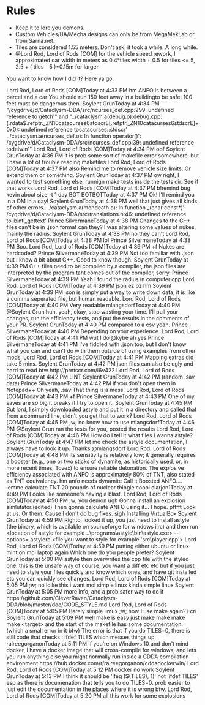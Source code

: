 # Rules

* Keep it to lore you demons.
* Custom Vehicles/BA/Mecha designs can only be from MegaMekLab or from Sarna.net.
* Tiles are considered 1.55 meters. Don't ask, it took a while. A long while.
* @Lord Rod, Lord of Rods [COM] for the vehicle speed rework, I approximated car width in meters as 0.4*tiles width  + 0.5 for tiles <= 5, 2.5 + ( tiles - 5 )*0.15m for larger
















































You want to know how I did it?
Here ya go.

Lord Rod, Lord of Rods [COM]Today at 4:33 PM
hm
ANFO is between a parcel and a car
You should run 150 feet away in a buildingto be safe.
100 feet must be dangerous then.
Soylent GrunToday at 4:34 PM
"/cygdrive/d/Cataclysm-DDA/src/ncurses_def.cpp:299: undefined reference to getch'" and "../cataclysm.a(debug.o):debug.cpp:(.rdata$.refptr._ZN10catacurses6stdscrE[.refptr._ZN10catacurses6stdscrE]+0x0): undefined reference tocatacurses::stdscr'
../cataclysm.a(ncurses_def.o): In function operator()':
/cygdrive/d/Cataclysm-DDA/src/ncurses_def.cpp:39: undefined reference todelwin'"
Lord Rod, Lord of Rods [COM]Today at 4:34 PM
oof
Soylent GrunToday at 4:36 PM
it is prob some sort of makefile error somewhere, but I have a lot of trouble reading makefiles
Lord Rod, Lord of Rods [COM]Today at 4:37 PM
also
Remind me to remove vehicle size limits.
Or extend them or something.
Soylent GrunToday at 4:37 PM
ow right, I wanted to test something else, runnign make tests inside the tests dir. See if that works
Lord Rod, Lord of Rods [COM]Today at 4:37 PM
b!remind bug kevin about size -t 1 day
BOT BOTBOTToday at 4:37 PM
 Ok! I'll remind you in a DM in a day! 
Soylent GrunToday at 4:38 PM
well that just gives all kinds of other errors. ../cataclysm.a(mondeath.o): In function _(char const*)':
/cygdrive/d/Cataclysm-DDA/src/translations.h:46: undefined reference tolibintl_gettext'
Prince SilvermaneToday at 4:38 PM
Changes to the C++ files can't be in .json format can they?  I was altering some values of nukes, mainly the radius.
Soylent GrunToday at 4:38 PM
no they can't 
Lord Rod, Lord of Rods [COM]Today at 4:38 PM
lol
Prince SilvermaneToday at 4:38 PM
Boo.
Lord Rod, Lord of Rods [COM]Today at 4:39 PM
+f
Nukes are hardcoded?
Prince SilvermaneToday at 4:39 PM
Not too familiar with .json but I know a bit about C++.  Good to know though.
Soylent GrunToday at 4:39 PM
C++ files need to be compiled by a compiler, the json files are interpreted by the program taht comes out of the compiler, sorry.
Prince SilvermaneToday at 4:39 PM
Yeah I found the radius in computer.cpp
Lord Rod, Lord of Rods [COM]Today at 4:39 PM
json ez pz
hm
Soylent GrunToday at 4:39 PM
json is simply put a way to write down data, it is like a comma seperated file, but human readable.
Lord Rod, Lord of Rods [COM]Today at 4:40 PM
Very readable
mlangsdorfToday at 4:40 PM
@Soylent Grun huh. yeah, okay, stop wasting your time. I'll pull your changes, run the efficiency tests, and put the results in the comments of your PR.
Soylent GrunToday at 4:40 PM
compared to a csv yeah.
Prince SilvermaneToday at 4:40 PM
Depending on your experience.
Lord Rod, Lord of Rods [COM]Today at 4:41 PM
wut I do @kybe
ah yes
Prince SilvermaneToday at 4:41 PM
I've fiddled with .json too, but I don't know what you can and can't do with them outside of using examples from other mods.
Lord Rod, Lord of Rods [COM]Today at 4:41 PM
Mapping extras did take 5 mins.
Soylent GrunToday at 4:42 PM
json files can also be ugly and hard to read btw
http://prntscr.com/l6v422
Lord Rod, Lord of Rods [COM]Today at 4:42 PM
LINT
Soylent GrunToday at 4:42 PM
(random .sav data)
Prince SilvermaneToday at 4:42 PM
If you don't open them in Notepad++
Oh yeah, .sav
That thing is a mess.
Lord Rod, Lord of Rods [COM]Today at 4:43 PM
+f
Prince SilvermaneToday at 4:43 PM
One of my saves are so big it breaks if I try to open it.
Soylent GrunToday at 4:45 PM
But lord, I simply downloaded astyle and put it in a directory and called that from a command line, didn't you get that to work?
Lord Rod, Lord of Rods [COM]Today at 4:45 PM
;w;
no know how to use
mlangsdorfToday at 4:46 PM
@Soylent Grun ran the tests for you, posted the results
Lord Rod, Lord of Rods [COM]Today at 4:46 PM
How do I tell it what files I wanna astyle?
Soylent GrunToday at 4:47 PM
let me check the astyle documentation, I always have to look it up.
Thanks @mlangsdorf
Lord Rod, Lord of Rods [COM]Today at 4:48 PM
Its sensitivity is relatively low; it generally requires a booster (e.g., one or two sticks of dynamite, as historically used, or, in more recent times, Tovex) to ensure reliable detonation. The explosive efficiency associated with ANFO is approximately 80% of TNT, also stated as TNT equivalency. 
hm
anfo needs dynamite
Call it Boosted ANFO....
lemme calculate TNT
20 pounds of nuclear thingie
coool
clarjon1Today at 4:49 PM
Looks like someone's having a blast.
Lord Rod, Lord of Rods [COM]Today at 4:50 PM
;w;
you demon
ugh
Gonna install an explosion simlutator.(edited)
Then gonna calculate ANFO using it...
I hope.
pfffft
Look at us.
Or them.
Cause I don't do bug fixes.
sigh
Installing VirtualBox
Soylent GrunToday at 4:59 PM
Righto, looked it up, you just need to install astyle (the binary, which is available on sourceforge for windows iirc) and then run <location of astyle for example ..\programs\astyle\bin\astyle.exe> --options=.astylerc <file you want to style for example 'src\player.cpp'>
Lord Rod, Lord of Rods [COM]Today at 4:59 PM
putting either ubuntu or linux mint on moi laptop again
Which one do you people prefer?
Soylent GrunToday at 5:00 PM
astyle then overwrites the cpp file with the styled one.
this is the unsafe way of course, you want a diff etc etc but if you just need to style your files quickly and know which ones, and have git installed etc you can quickly see changes.
Lord Rod, Lord of Rods [COM]Today at 5:05 PM
;w;
no loike this
i want moi simple linux
kinda simple linux
Soylent GrunToday at 5:05 PM
more info, and a prob safer way to do it https://github.com/CleverRaven/Cataclysm-DDA/blob/master/doc/CODE_STYLE.md
Lord Rod, Lord of Rods [COM]Today at 5:05 PM
Barely simple limux
;w;
how I use make again?
i cri
Soylent GrunToday at 5:09 PM
well make is easy just make make make 
make <target>
and the start of the makefile has some documentation.
(which a small error in it btw)
The error is that if you do TILES=0, there is still code that checks : ifdef TILES which messes things up
ralreegorganonToday at 5:11 PM
If you're on Windows 10 and don't mind docker, I have a docker image that will cross-compile for windows, and lets you run anything else you might normally run inside a CDDA compilation environment https://hub.docker.com/r/ralreegorganon/cddadockerwin/
Lord Rod, Lord of Rods [COM]Today at 5:12 PM
docker no work
Soylent GrunToday at 5:13 PM
I think it should be 'ifeq ($(TILES), 1)' not 'ifdef TILES' esp as there is documenation that tells you to do TILES=0.
prob easier to just edit the documentation in the places where it is wrong btw.
Lord Rod, Lord of Rods [COM]Today at 5:20 PM
all this work
for some explosions
